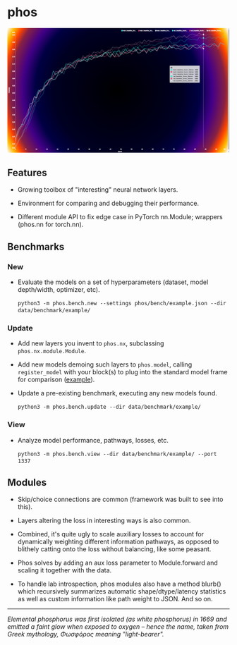 # phos

![screenshot](https://github.com/knighton/phos/raw/master/doc/bench_cifar10.jpg)

## Features

* Growing toolbox of "interesting" neural network layers.

* Environment for comparing and debugging their performance.

* Different module API to fix edge case in PyTorch nn.Module; wrappers (phos.nn for torch.nn).

## Benchmarks

### New

* Evaluate the models on a set of hyperparameters (dataset, model depth/width, optimizer, etc).

  ```
  python3 -m phos.bench.new --settings phos/bench/example.json --dir data/benchmark/example/
  ```

### Update

* Add new layers you invent to `phos.nx`, subclassing `phos.nx.module.Module`.

* Add new models demoing such layers to `phos.model`, calling `register_model` with your block(s) to plug into the standard model frame for comparison ([example](https://github.com/knighton/phos/blob/master/phos/model/baseline.py)).

* Update a pre-existing benchmark, executing any new models found.

  ```
  python3 -m phos.bench.update --dir data/benchmark/example/
  ```

### View

* Analyze model performance, pathways, losses, etc.

  ```
  python3 -m phos.bench.view --dir data/benchmark/example/ --port 1337
  ```

## Modules

* Skip/choice connections are common (framework was built to see into this).

* Layers altering the loss in interesting ways is also common.

* Combined, it's quite ugly to scale auxiliary losses to account for dynamically weighting different information pathways, as opposed to blithely catting onto the loss without balancing, like some peasant.

* Phos solves by adding an aux loss parameter to Module.forward and scaling it together with the data.

* To handle lab introspection, phos modules also have a method blurb() which recursively summarizes automatic shape/dtype/latency statistics as well as custom information like path weight to JSON.  And so on.

----

*Elemental phosphorus was first isolated (as white phosphorus) in 1669 and emitted a faint glow when exposed to oxygen – hence the name, taken from Greek mythology, Φωσφόρος meaning "light-bearer".*
